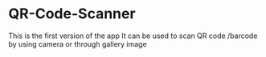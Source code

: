 # QR-Code-Scanner
This is the first version of the app
It can be used to scan QR code /barcode by using camera or through gallery image
